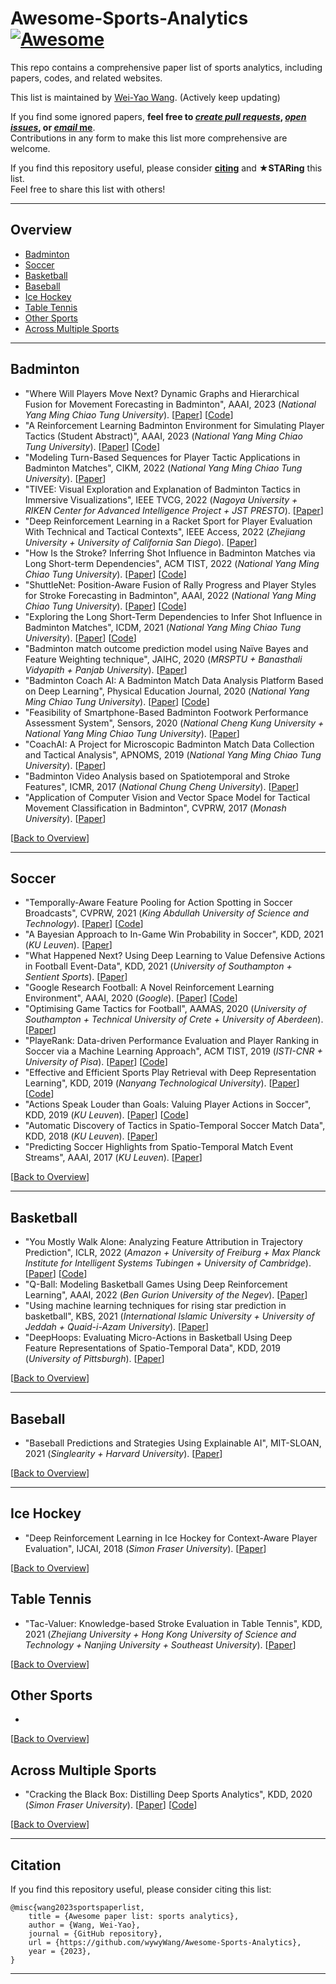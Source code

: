 # Awesome-Sports-Analytics [![Awesome](https://awesome.re/badge-flat.svg)](https://awesome.re)
This repo contains a comprehensive paper list of sports analytics, including papers, codes, and related websites.

This list is maintained by [Wei-Yao Wang](https://wywywang.github.io/). (Actively keep updating)


If you find some ignored papers, **feel free to [*create pull requests*](https://github.com/wywyWang/Awesome-Sports-Analytics/blob/main/How-to-PR.md), [*open issues*](https://github.com/wywyWang/Awesome-Sports-Analytics/issues/new), or [*email* me](mailto:sf1638.cs05@nctu.edu.tw)**. <br> 
Contributions in any form to make this list more comprehensive are welcome.


If you find this repository useful, please consider **[citing](#citation)** and **★STARing** this list. <br>
Feel free to share this list with others!

---

## Overview
- [Badminton](#badminton)
- [Soccer](#soccer)
- [Basketball](#basketball)
- [Baseball](#baseball)
- [Ice Hockey](#ice-hockey)
- [Table Tennis](#table-tennis)
- [Other Sports](#other-sports)
- [Across Multiple Sports](#across-multiple-sports)

---

## Badminton
- "Where Will Players Move Next? Dynamic Graphs and Hierarchical Fusion for Movement Forecasting in Badminton", AAAI, 2023 (*National Yang Ming Chiao Tung University*). [[Paper](https://arxiv.org/abs/2211.12217)] [[Code](https://github.com/wywyWang/CoachAI-Projects/tree/main/Movement%20Forecasting)]
- "A Reinforcement Learning Badminton Environment for Simulating Player Tactics (Student Abstract)", AAAI, 2023 (*National Yang Ming Chiao Tung University*). [[Paper](https://arxiv.org/abs/2211.12234)] [[Code](https://github.com/wywyWang/CoachAI-Projects/tree/main/Strategic%20Environment)]
- "Modeling Turn-Based Sequences for Player Tactic Applications in Badminton Matches", CIKM, 2022 (*National Yang Ming Chiao Tung University*). [[Paper](https://dl.acm.org/doi/abs/10.1145/3511808.3557820)]
- "TIVEE: Visual Exploration and Explanation of Badminton Tactics in Immersive Visualizations", IEEE TVCG, 2022 (*Nagoya University + RIKEN Center for Advanced Intelligence Project + JST PRESTO*). [[Paper](https://ieeexplore.ieee.org/document/9557225)]
- "Deep Reinforcement Learning in a Racket Sport for Player Evaluation With Technical and Tactical Contexts", IEEE Access, 2022 (*Zhejiang University + University of California San Diego*). [[Paper](https://ieeexplore.ieee.org/document/9775086)]
- "How Is the Stroke? Inferring Shot Influence in Badminton Matches via Long Short-term Dependencies", ACM TIST, 2022 (*National Yang Ming Chiao Tung University*). [[Paper](https://dl.acm.org/doi/full/10.1145/3551391)] [[Code](https://github.com/wywyWang/CoachAI-Projects/tree/main/Shot%20Influence)]
- "ShuttleNet: Position-Aware Fusion of Rally Progress and Player Styles for Stroke Forecasting in Badminton", AAAI, 2022 (*National Yang Ming Chiao Tung University*). [[Paper](https://ojs.aaai.org/index.php/AAAI/article/view/20341)] [[Code](https://github.com/wywyWang/CoachAI-Projects/tree/main/Stroke%20Forecasting)]
- "Exploring the Long Short-Term Dependencies to Infer Shot Influence in Badminton Matches", ICDM, 2021 (*National Yang Ming Chiao Tung University*). [[Paper](https://ieeexplore.ieee.org/document/9679184)] [[Code](https://github.com/wywyWang/CoachAI-Projects/tree/main/Shot%20Influence)]
- "Badminton match outcome prediction model using Naïve Bayes and Feature Weighting technique", JAIHC, 2020 (*MRSPTU + Banasthali Vidyapith + Panjab University*). [[Paper](https://link.springer.com/article/10.1007/s12652-020-02578-8)]
- "Badminton Coach AI: A Badminton Match Data Analysis Platform Based on Deep Learning", Physical Education Journal, 2020 (*National Yang Ming Chiao Tung University*). [[Paper](https://www.airitilibrary.com/Publication/alDetailedMesh?docid=10247297-202006-202007060015-202007060015-201-213)] [[Code](https://github.com/wywyWang/CoachAI-Projects/tree/main/Visualization%20Platform)]
- "Feasibility of Smartphone-Based Badminton Footwork Performance Assessment System", Sensors, 2020 (*National Cheng Kung University + National Yang Ming Chiao Tung University*). [[Paper](https://www.mdpi.com/1424-8220/20/21/6035)]
- "CoachAI: A Project for Microscopic Badminton Match Data Collection and Tactical Analysis", APNOMS, 2019 (*National Yang Ming Chiao Tung University*). [[Paper](https://ieeexplore.ieee.org/document/8893039)]
- "Badminton Video Analysis based on Spatiotemporal and Stroke Features", ICMR, 2017 (*National Chung Cheng University*). [[Paper](https://dl.acm.org/doi/10.1145/3078971.3079032)]
- "Application of Computer Vision and Vector Space Model for Tactical Movement Classification in Badminton", CVPRW, 2017 (*Monash University*). [[Paper](https://ieeexplore.ieee.org/document/8014756)]

[[Back to Overview](#overview)]

---

## Soccer
- "Temporally-Aware Feature Pooling for Action Spotting in Soccer Broadcasts", CVPRW, 2021 (*King Abdullah University of Science and Technology*). [[Paper](https://www.computer.org/csdl/proceedings-article/cvprw/2021/489900e485/1yVzM2e6PhC)] [[Code](https://github.com/SilvioGiancola/SoccerNetv2-DevKit/tree/main/Task1-ActionSpotting/TemporallyAwarePooling)]
- "A Bayesian Approach to In-Game Win Probability in Soccer", KDD, 2021 (*KU Leuven*). [[Paper](https://dl.acm.org/doi/10.1145/3447548.3467194)]
- "What Happened Next? Using Deep Learning to Value Defensive Actions in Football Event-Data", KDD, 2021 (*University of Southampton + Sentient Sports*). [[Paper](https://dl.acm.org/doi/10.1145/3447548.3467090)]
- "Google Research Football: A Novel Reinforcement Learning Environment", AAAI, 2020 (*Google*). [[Paper](https://arxiv.org/abs/1907.11180)] [[Code](https://github.com/google-research/football)]
- "Optimising Game Tactics for Football", AAMAS, 2020 (*University of Southampton + Technical University of Crete + University of Aberdeen*). [[Paper](https://dl.acm.org/doi/10.5555/3398761.3398783)]
- "PlayeRank: Data-driven Performance Evaluation and Player Ranking in Soccer via a Machine Learning Approach", ACM TIST, 2019 (*ISTI-CNR + University of Pisa*). [[Paper](https://dl.acm.org/doi/10.1145/3343172)] [[Code](https://github.com/mesosbrodleto/playerank)]
- "Effective and Efficient Sports Play Retrieval with Deep Representation Learning", KDD, 2019 (*Nanyang Technological University*). [[Paper](https://dl.acm.org/doi/10.1145/3292500.3330927)] [[Code](https://github.com/zhengwang125/play2vec)]
- "Actions Speak Louder than Goals: Valuing Player Actions in Soccer", KDD, 2019 (*KU Leuven*). [[Paper](https://dl.acm.org/doi/10.1145/3292500.3330758)] [[Code](https://github.com/ML-KULeuven/socceraction)]
- "Automatic Discovery of Tactics in Spatio-Temporal Soccer Match Data", KDD, 2018 (*KU Leuven*). [[Paper](https://dl.acm.org/doi/10.1145/3219819.3219832)]
- "Predicting Soccer Highlights from Spatio-Temporal Match Event Streams", AAAI, 2017 (*KU Leuven*). [[Paper](https://ojs.aaai.org/index.php/AAAI/article/view/10754)]

[[Back to Overview](#overview)]

---

## Basketball
- "You Mostly Walk Alone: Analyzing Feature Attribution in Trajectory Prediction", ICLR, 2022 (*Amazon + University of Freiburg + Max Planck Institute for Intelligent Systems Tubingen + University of Cambridge*). [[Paper](https://openreview.net/forum?id=POxF-LEqnF)] [[Code](https://github.com/amazon-science/explainable-trajectory-prediction)]
- "Q-Ball: Modeling Basketball Games Using Deep Reinforcement Learning", AAAI, 2022 (*Ben Gurion University of the Negev*). [[Paper](https://ojs.aaai.org/index.php/AAAI/article/view/20861)]
- "Using machine learning techniques for rising star prediction in basketball", KBS, 2021 (*International Islamic University + University of Jeddah + Quaid-i-Azam University*). [[Paper](https://www.sciencedirect.com/science/article/pii/S0950705120306353)]
- "DeepHoops: Evaluating Micro-Actions in Basketball Using Deep Feature Representations of Spatio-Temporal Data", KDD, 2019 (*University of Pittsburgh*). [[Paper](https://dl.acm.org/doi/10.1145/3292500.3330719)]

[[Back to Overview](#overview)]

---

## Baseball
- "Baseball Predictions and Strategies Using Explainable AI", MIT-SLOAN, 2021 (*Singlearity + Harvard University*). [[Paper](https://www.sloansportsconference.com/research-papers/baseball-predictions-and-strategies-using-explainable-ai)]

[[Back to Overview](#overview)]

---

## Ice Hockey
- "Deep Reinforcement Learning in Ice Hockey for Context-Aware Player Evaluation", IJCAI, 2018 (*Simon Fraser University*). [[Paper](https://dl.acm.org/doi/10.5555/3304222.3304246)]

[[Back to Overview](#overview)]

## Table Tennis
- "Tac-Valuer: Knowledge-based Stroke Evaluation in Table Tennis", KDD, 2021 (*Zhejiang University + Hong Kong University of Science and Technology + Nanjing University + Southeast University*). [[Paper](https://dl.acm.org/doi/10.1145/3447548.3467104)]

[[Back to Overview](#overview)]

## Other Sports
- 

[[Back to Overview](#overview)]

## Across Multiple Sports
- "Cracking the Black Box: Distilling Deep Sports Analytics", KDD, 2020 (*Simon Fraser University*). [[Paper](https://dl.acm.org/doi/10.1145/3394486.3403367)] [[Code](https://github.com/xiangyu-sun-789/Cracking-the-Black-Box-Distilling-Deep-Sports-Analytics)]

[[Back to Overview](#overview)]

---
## Citation
If you find this repository useful, please consider citing this list:
```
@misc{wang2023sportspaperlist,
    title = {Awesome paper list: sports analytics},
    author = {Wang, Wei-Yao},
    journal = {GitHub repository},
    url = {https://github.com/wywyWang/Awesome-Sports-Analytics},
    year = {2023},
}
```

---
